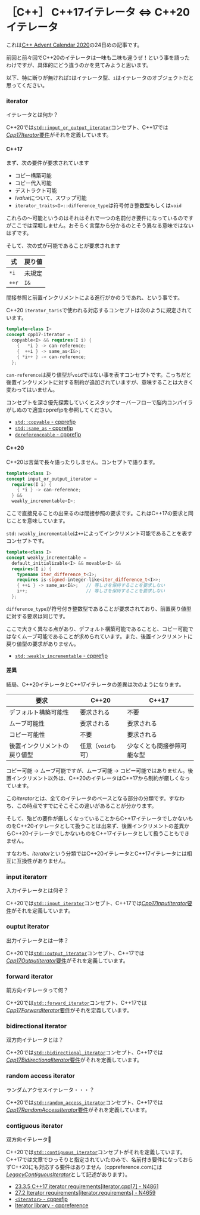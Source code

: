 # ［C++］ C++17イテレータ <=> C++20イテレータ

これは[C++ Advent Calendar 2020](https://qiita.com/advent-calendar/2020/cxx)の24日めの記事です。

前回と前々回でC++20のイテレータは一味も二味も違うぜ！という事を語ったわけですが、具体的にどう違うのかを見てみようと思います。

以下、特に断りが無ければ`I`はイテレータ型、`i`はイテレータのオブジェクトだと思ってください。

### iterator

イテレータとは何か？

C++20では[`std::input_or_output_iterator`](https://cpprefjp.github.io/reference/iterator/input_or_output_iterator.html)コンセプト、C++17では[*Cpp17Iterator*要件](https://en.cppreference.com/w/cpp/named_req/Iterator)がそれを定義しています。

#### C++17

まず、次の要件が要求されています

- コピー構築可能
- コピー代入可能
- デストラクト可能
- *lvalue*について、スワップ可能
- `iterator_­traits<I>​::​difference_­type`は符号付き整数型もしくは`void`

これらの～可能というのはそれはそれで一つの名前付き要件になっているのですがここでは深堀しません。おそらく言葉から分かるのとそう異なる意味ではないはずです。

そして、次の式が可能であることが要求されます

|式|戻り値|
|---|---|
|`*i`|未規定|
|`++r`|`I&`|

間接参照と前置インクリメントによる進行がかのうであれ、という事です。

C++20 `iterator_taris`で使われる対応するコンセプトは次のように規定されています。

```cpp
template<class I>
concept cpp17-iterator =
  copyable<I> && requires(I i) {
    {   *i } -> can-reference;
    {  ++i } -> same_as<I&>;
    { *i++ } -> can-reference;
  };
```

`can-reference`は戻り値型が`void`ではない事を表すコンセプトです。こっちだと後置インクリメントに対する制約が追加されていますが、意味することは大きく変わってはいません。

コンセプトを深さ優先探索していくとスタックオーバーフローで脳内コンパイラがしぬので適宜cpprefjpを参照してください。

- [`std::copyable` - cpprefjp](https://cpprefjp.github.io/reference/concepts/copyable.html)
- [`std::same_as` - cpprefjp](https://cpprefjp.github.io/reference/concepts/same_as.html)
- [`dereferenceable` - cpprefjp](https://cpprefjp.github.io/reference/iterator/dereferenceable.html)

#### C++20

C++20は言葉で長々語ったりしません。コンセプトで語ります。

```cpp
template<class I>
concept input_or_output_iterator =
  requires(I i) {
    { *i } -> can-reference;
  } &&
  weakly_incrementable<I>;
```

ここで直接見ることの出来るのは間接参照の要求です。これはC++17の要求と同じことを意味しています。

`std::weakly_incrementable`は`++`によってインクリメント可能であることを表すコンセプトです。

```cpp
template<class I>
concept weakly_incrementable =
  default_initializable<I> && movable<I> &&
  requires(I i) {
    typename iter_difference_t<I>;
    requires is-signed-integer-like<iter_difference_t<I>>;
    { ++i } -> same_as<I&>;   // 等しさを保持することを要求しない
    i++;                      // 等しさを保持することを要求しない
  };
```

​`difference_­type`が符号付き整数型であることが要求されており、前置戻り値型に対する要求は同じです。

ここで大きく異なる点があり、デフォルト構築可能であることと、コピー可能ではなくムーブ可能であることが求められています。また、後置インクリメントに戻り値型の要求がありません。

- [`std::weakly_incrementable` - cpprefjp](https://cpprefjp.github.io/reference/iterator/weakly_incrementable.html)

#### 差異

結局、C++20イテレータとC++17イテレータの差異は次のようになります。

|要求|C++20|C++17|
|---|---|---|
|デフォルト構築可能性|要求される|不要|
|ムーブ可能性|要求される|要求される|
|コピー可能性|不要|要求される|
|後置インクリメントの戻り値型|任意（`void`も可）|少なくとも間接参照可能な型|

コピー可能 -> ムーブ可能ですが、ムーブ可能 -> コピー可能ではありません。後置インクリメント以外は、C++20のイテレータはC++17から制約が厳しくなっています。

この*iterator*とは、全てのイテレータのベースとなる部分の分類です。すなわち、この時点ですでにそこそこの違いがあることが分かります。

そして、殆どの要件が厳しくなっていることからC++17イテレータでしかないものをC++20イテレータとして扱うことは出来ず、後置インクリメントの差異からC++20イテレータでしかないものをC++17イテレータとして扱うこともできません。

すなわち、*iterator*という分類ではC++20イテレータとC++17イテレータには相互に互換性がありません。

### input iteratorr

入力イテレータとは何ぞ？

C++20では[`std::input_iterator`](https://cpprefjp.github.io/reference/iterator/input_iterator.html)コンセプト、C++17では[*Cpp17InputIterator*要件](https://en.cppreference.com/w/cpp/named_req/InputIterator)がそれを定義しています。


### ouptut iterator

出力イテレータとは一体？

C++20では[`std::output_iterator`](https://cpprefjp.github.io/reference/iterator/output_iterator.html)コンセプト、C++17では[*Cpp17OutputIterator*要件](https://en.cppreference.com/w/cpp/named_req/OutputIterator)がそれを定義しています。


### forward iterator

前方向イテレータって何？

C++20では[`std::forward_iterator`](https://cpprefjp.github.io/reference/iterator/forward_iterator.html)コンセプト、C++17では[*Cpp17ForwardIterator*要件](https://en.cppreference.com/w/cpp/named_req/ForwardIterator)がそれを定義しています。


### bidirectional iterator

双方向イテレータとは？

C++20では[`std::bidirectional_iterator`](https://cpprefjp.github.io/reference/iterator/bidirectional_iterator.html)コンセプト、C++17では[*Cpp17BidirectionalIterator*要件](https://en.cppreference.com/w/cpp/named_req/BidirectionalIterator)がそれを定義しています。

### random access iterator

ランダムアクセスイテレータ・・・？

C++20では[`std::random_access_iterator`](https://cpprefjp.github.io/reference/iterator/random_access_iterator.html)コンセプト、C++17では[*Cpp17RandomAccessIterator*要件](https://en.cppreference.com/w/cpp/named_req/RandomAccessIterator)がそれを定義しています。


### contiguous iterator

双方向イテレータ🤔

C++20では[`std::contiguous_iterator`](https://cpprefjp.github.io/reference/iterator/contiguous_iterator.html)コンセプトがそれを定義しています。  
C++17では文章でひっそりと指定されていたのみで、名前付き要件になっておらずC++20にも対応する要件はありません（cppreference.comには[*LegacyContiguousIterator*](https://en.cppreference.com/w/cpp/named_req/ContiguousIterator)として記述があります）。



- [23.3.5 C++17 iterator requirements[iterator.cpp17] - N4861](https://timsong-cpp.github.io/cppwp/n4861/iterator.cpp17)
- [27.2 Iterator requirements[iterator.requirements] - N4659](https://timsong-cpp.github.io/cppwp/n4659/iterators#iterator.requirements.general-6)
- [`<iterator>` - cpprefjp](https://cpprefjp.github.io/reference/iterator.html)
- [Iterator library - cppreference](https://en.cppreference.com/w/cpp/iterator)